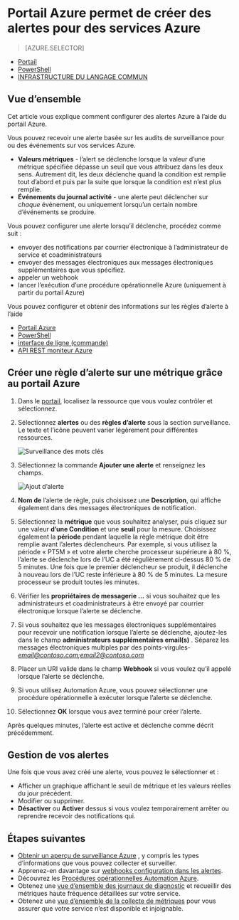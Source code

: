 <properties
    pageTitle="Portail Azure permet de créer des alertes pour des services Azure | Microsoft Azure"
    description="Le portail Azure permet de créer des alertes Azure, qui peuvent engendrer des notifications ou automation lorsque les conditions spécifiées sont remplies."
    authors="rboucher"
    manager="carolz"
    editor=""
    services="monitoring-and-diagnostics"
    documentationCenter="monitoring-and-diagnostics"/>

<tags
    ms.service="monitoring-and-diagnostics"
    ms.workload="na"
    ms.tgt_pltfrm="na"
    ms.devlang="na"
    ms.topic="article"
    ms.date="09/23/2016"
    ms.author="robb"/>

# <a name="use-azure-portal-to-create-alerts-for-azure-services"></a>Portail Azure permet de créer des alertes pour des services Azure

> [AZURE.SELECTOR]
- [Portail](insights-alerts-portal.md)
- [PowerShell](insights-alerts-powershell.md)
- [INFRASTRUCTURE DU LANGAGE COMMUN](insights-alerts-command-line-interface.md)

## <a name="overview"></a>Vue d’ensemble

Cet article vous explique comment configurer des alertes Azure à l’aide du portail Azure.   

Vous pouvez recevoir une alerte basée sur les audits de surveillance pour ou des événements sur vos services Azure.

- **Valeurs métriques** - l’alert se déclenche lorsque la valeur d’une métrique spécifiée dépasse un seuil que vous attribuez dans les deux sens. Autrement dit, les deux déclenche quand la condition est remplie tout d’abord et puis par la suite que lorsque la condition est n’est plus remplie.    
- **Événements du journal activité** - une alerte peut déclencher sur *chaque* événement, ou uniquement lorsqu’un certain nombre d’événements se produire.


Vous pouvez configurer une alerte lorsqu’il déclenche, procédez comme suit :

- envoyer des notifications par courrier électronique à l’administrateur de service et coadministrateurs
- envoyer des messages électroniques aux messages électroniques supplémentaires que vous spécifiez.
- appeler un webhook
- lancer l’exécution d’une procédure opérationnelle Azure (uniquement à partir du portail Azure)

Vous pouvez configurer et obtenir des informations sur les règles d’alerte à l’aide

- [Portail Azure](insights-alerts-portal.md)
- [PowerShell](insights-alerts-powershell.md)
- [interface de ligne (commande)](insights-alerts-command-line-interface.md)
- [API REST moniteur Azure](https://msdn.microsoft.com/library/azure/dn931945.aspx)


## <a name="create-an-alert-rule-on-a-metric-with-the-azure-portal"></a>Créer une règle d’alerte sur une métrique grâce au portail Azure

1. Dans le [portail](https://portal.azure.com/), localisez la ressource que vous voulez contrôler et sélectionnez.

2. Sélectionnez **alertes** ou des **règles d’alerte** sous la section surveillance. Le texte et l’icône peuvent varier légèrement pour différentes ressources.  

    ![Surveillance des mots clés](./media/insights-alerts-portal/AlertRulesButton.png)


3. Sélectionnez la commande **Ajouter une alerte** et renseignez les champs.

    ![Ajout d’alerte](./media/insights-alerts-portal/AddAlertOnlyParamsPage.png)

4. **Nom de** l’alerte de règle, puis choisissez une **Description**, qui affiche également dans des messages électroniques de notification.
5. Sélectionnez la **métrique** que vous souhaitez analyser, puis cliquez sur une valeur **d’une Condition** et une **seuil** pour la mesure. Choisissez également la **période** pendant laquelle la règle métrique doit être remplie avant l’alertes déclencheurs. Par exemple, si vous utilisez la période « PT5M » et votre alerte cherche processeur supérieure à 80 %, l’alerte se déclenche lors de l’UC a été régulièrement ci-dessus 80 % de 5 minutes. Une fois que le premier déclencheur se produit, il déclenche à nouveau lors de l’UC reste inférieure à 80 % de 5 minutes. La mesure processeur se produit toutes les minutes.   

6. Vérifier les **propriétaires de messagerie …** si vous souhaitez que les administrateurs et coadministrateurs à être envoyé par courrier électronique lorsque l’alerte se déclenche.

7. Si vous souhaitez que les messages électroniques supplémentaires pour recevoir une notification lorsque l’alerte se déclenche, ajoutez-les dans le champ **administrateurs supplémentaires email(s)** . Séparez les messages électroniques multiples par des points-virgules-*email@contoso.com;email2@contoso.com*

8. Placer un URI valide dans le champ **Webhook** si vous voulez qu’il appelé lorsque l’alerte se déclenche.

9. Si vous utilisez Automation Azure, vous pouvez sélectionner une procédure opérationnelle à exécuter lorsque l’alerte se déclenche.

10. Sélectionnez **OK** lorsque vous avez terminé pour créer l’alerte.   

Après quelques minutes, l’alerte est active et déclenche comme décrit précédemment.

## <a name="managing-your-alerts"></a>Gestion de vos alertes

Une fois que vous avez créé une alerte, vous pouvez le sélectionner et :

- Afficher un graphique affichant le seuil de métrique et les valeurs réelles du jour précédent.
- Modifier ou supprimer.
- **Désactiver** ou **Activer** dessus si vous voulez temporairement arrêter ou reprendre recevoir des notifications qui.



## <a name="next-steps"></a>Étapes suivantes

* [Obtenir un aperçu de surveillance Azure](monitoring-overview.md) , y compris les types d’informations que vous pouvez collecter et surveiller.
* Apprenez-en davantage sur [webhooks configuration dans les alertes](insights-webhooks-alerts.md).
* Découvrez les [Procédures opérationnelles Automation Azure](..\automation\automation-starting-a-runbook.md).
* Obtenez une [vue d’ensemble des journaux de diagnostic](monitoring-overview-of-diagnostic-logs.md) et recueillir des métriques haute fréquence détaillées sur votre service.
* Obtenez une [vue d’ensemble de la collecte de métriques](insights-how-to-customize-monitoring.md) pour vous assurer que votre service n’est disponible et injoignable.

